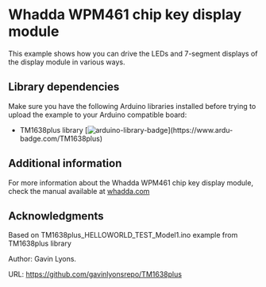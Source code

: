 # Whadda WPM461 chip key display module

This example shows how you can drive the LEDs and 7-segment displays of the display module in various ways.

## Library dependencies
Make sure you have the following Arduino libraries installed before trying to upload the example to your Arduino compatible board:

  * TM1638plus library  [![arduino-library-badge](https://www.ardu-badge.com/badge/TM1638plus.svg?)](https://www.ardu-badge.com/TM1638plus)

## Additional information
  For more information about the Whadda WPM461 chip key display module, check the manual available at [whadda.com](https://whadda.com)

## Acknowledgments
Based on TM1638plus_HELLOWORLD_TEST_Model1.ino example from TM1638plus library

Author: Gavin Lyons.

URL: https://github.com/gavinlyonsrepo/TM1638plus